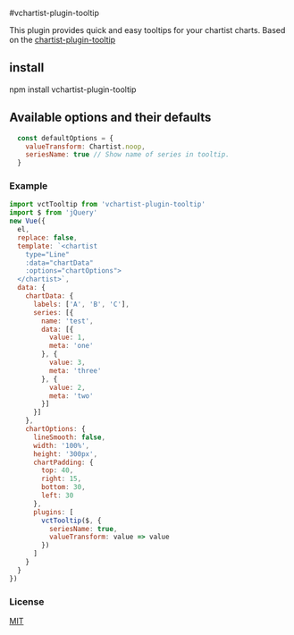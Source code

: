 #vchartist-plugin-tooltip

This plugin provides quick and easy tooltips for your chartist charts. Based on the [chartist-plugin-tooltip](https://github.com/Globegitter/chartist-plugin-tooltip)

## install
  npm install vchartist-plugin-tooltip

## Available options and their defaults
```javascript
  const defaultOptions = {
    valueTransform: Chartist.noop,
    seriesName: true // Show name of series in tooltip.
  }
```

### Example
```javascript
import vctTooltip from 'vchartist-plugin-tooltip'
import $ from 'jQuery'
new Vue({
  el,
  replace: false,
  template: `<chartist
    type="Line"
    :data="chartData"
    :options="chartOptions">
  </chartist>`,
  data: {
    chartData: {
      labels: ['A', 'B', 'C'],
      series: [{
        name: 'test',
        data: [{
          value: 1,
          meta: 'one'
        }, {
          value: 3,
          meta: 'three'
        }, {
          value: 2,
          meta: 'two'
        }]
      }]
    },
    chartOptions: {
      lineSmooth: false,
      width: '100%',
      height: '300px',
      chartPadding: {
        top: 40,
        right: 15,
        bottom: 30,
        left: 30
      },
      plugins: [
        vctTooltip($, {
          seriesName: true,
          valueTransform: value => value
        })
      ]
    }
  }
})
```
### License
[MIT](https://opensource.org/licenses/mit-license.php)
